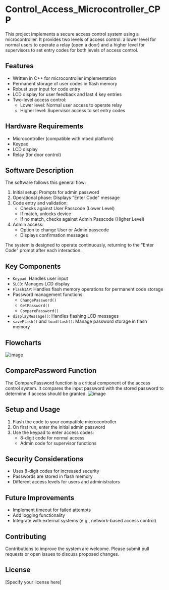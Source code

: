 # Control_Access_Microcontroller_CPP

This project implements a secure access control system using a microcontroller. It provides two levels of access control: a lower level for normal users to operate a relay (open a door) and a higher level for supervisors to set entry codes for both levels of access control.

## Features

- Written in C++ for microcontroller implementation
- Permanent storage of user codes in flash memory
- Robust user input for code entry
- LCD display for user feedback and last 4 key entries
- Two-level access control:
  - Lower level: Normal user access to operate relay
  - Higher level: Supervisor access to set entry codes

## Hardware Requirements

- Microcontroller (compatible with mbed platform)
- Keypad
- LCD display
- Relay (for door control)

## Software Description

The software follows this general flow:

1. Initial setup: Prompts for admin password
2. Operational phase: Displays "Enter Code" message
3. Code entry and validation:
   - Checks against User Passcode (Lower Level)
   - If match, unlocks device
   - If no match, checks against Admin Passcode (Higher Level)
4. Admin access:
   - Option to change User or Admin passcode
   - Displays confirmation messages

The system is designed to operate continuously, returning to the "Enter Code" prompt after each interaction.

## Key Components

- `Keypad`: Handles user input
- `SLCD`: Manages LCD display
- `FlashIAP`: Handles flash memory operations for permanent code storage
- Password management functions:
  - `ChangePassword()`
  - `GetPassword()`
  - `ComparePassword()`
- `displayMessage()`: Handles flashing LCD messages
- `saveFlash()` and `loadflash()`: Manage password storage in flash memory
  
## Flowcharts

![image](https://github.com/vmendy07/Control_Access_Microcontroller_CPP/assets/165968387/a2927b80-260b-4733-882c-9c64682e8649)

## ComparePassword Function

The ComparePassword function is a critical component of the access control system. It compares the input password with the stored password to determine if access should be granted.
![image](https://github.com/vmendy07/Control_Access_Microcontroller_CPP/assets/165968387/666d5eca-1e73-4cc5-a881-c6f28b03cdc4)



## Setup and Usage

1. Flash the code to your compatible microcontroller
2. On first run, enter the initial admin password
3. Use the keypad to enter access codes:
   - 8-digit code for normal access
   - Admin code for supervisor functions

## Security Considerations

- Uses 8-digit codes for increased security
- Passwords are stored in flash memory
- Different access levels for users and administrators

## Future Improvements

- Implement timeout for failed attempts
- Add logging functionality
- Integrate with external systems (e.g., network-based access control)

## Contributing

Contributions to improve the system are welcome. Please submit pull requests or open issues to discuss proposed changes.

## License

[Specify your license here]
